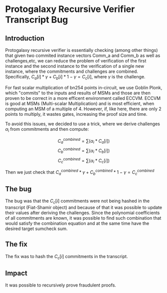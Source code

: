 
# Protogalaxy Recursive Verifier Transcript Bug

## Introduction

Protogalaxy recursive verifier is essentially checking (among other things) that given two commited instance vectors Comm_a and Comm_b as well as challenges,etc, we can reduce the problem of verification of the first instance and the second instance to the verification of a single new instance, where the commitments and challenges are combined. Specifically, $C_a[i] * \gamma + C_b[i] * 1-\gamma = C_c[i]$, where $\gamma$ is the challenge. 

For fast scalar multiplication of bn254 points in-circuit, we use Goblin Plonk, which "commits" to the inputs and results of MSMs and those are then proven to be correct in a more efficent environment called ECCVM. ECCVM is good at MSMs (Multi-scalar Multiplication) and is most efficient, when computing an MSM of a multiple of 4. However, if, like here, there are only 2 points to multiply, it wastes gates, increasing the proof size and time. 

To avoid this issues, we decided to use a trick, where we derive challenges $\alpha_i$ from commitments and then compute:

$$C_a^{combined} = \sum (\alpha_i * C_a[i])$$
$$C_b^{combined} = \sum (\alpha_i * C_b[i])$$
$$C_c^{combined} = \sum (\alpha_i * C_c[i])$$

Then we just check that $C_a^{combined} * \gamma + C_b^{combined} * 1-\gamma = C_c^{combined}$

## The bug

The bug was that the $C_c[i]$ commitments were not being hashed in the transcript (Fiat-Shamir object) and because of that it was possible to update their values after deriving the challenges. Since the polynomial coefficients of all commitments are known, it was possible to find such combination that would satisfy the combination equation and at the same time have the desired target sumcheck sum.

## The fix

The fix was to hash the $C_c[i]$ commitments in the transcript.

## Impact

It was possible to recursively prove fraudulent proofs.


